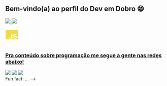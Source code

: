 ## Bem-vindo(a) ao perfil do Dev em Dobro 😁

 <div>
   <a href="https://github.com/RonaldoPrsJunior">
   <img height="180em" src="https://github-readme-stats.vercel.app/api?username=RonaldoPrsJunior&show_icons=true&theme=draculat&include_all_commits=true&count_private=true"/>
   <img height="180em" src="https://github-readme-stats.vercel.app/api/top-langs/?username=RonaldoPrsJunior&layout=compact&langs_count=6&theme=tokyonight"/>
</div>
    
<div style="display: inline_block"><br>
  <img align="center" alt="Js" height="30" width="40" src="https://raw.githubusercontent.com/devicons/devicon/master/icons/javascript/javascript-plain.svg">
</div>
 
<br>
 
### Pra conteúdo sobre programação me segue a gente nas redes abaixo!
 
<div> 
  <a href="https://instagram.com/devemdobro" target="_blank"><img src="https://img.shields.io/badge/-Instagram-%23E4405F?style=for-the-badge&logo=instagram&logoColor=white" target="_blank"></a>
  <a href = "mailto:gemeos@devemdobro.com"><img src="https://img.shields.io/badge/-Gmail-%23333?style=for-the-badge&logo=gmail&logoColor=white" target="_blank"></a>
  <a href="https://www.linkedin.com/in/ricardohdias" target="_blank"><img src="https://img.shields.io/badge/-LinkedIn-%230077B5?style=for-the-badge&logo=linkedin&logoColor=white" target="_blank"></a>
</div> Fun fact: ...
-->
